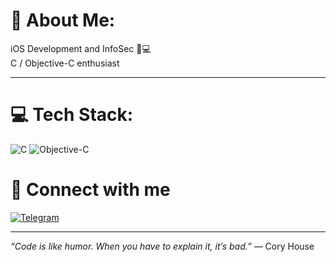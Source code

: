 # 💫 About Me:
iOS Development and InfoSec 📲💻  
C / Objective-C enthusiast

---

# 💻 Tech Stack:
![C](https://img.shields.io/badge/c-%2300599C.svg?style=for-the-badge&logo=c&logoColor=white) ![Objective-C](https://img.shields.io/badge/OBJECTIVE--C-%233A95E3.svg?style=for-the-badge&logo=apple&logoColor=white)

# 📡 Connect with me
[![Telegram](https://img.shields.io/badge/Telegram-@andrdevv-0088CC?style=for-the-badge&logo=telegram&logoColor=white)](https://t.me/andrd3v)

---

_“Code is like humor. When you have to explain it, it’s bad.”_ — Cory House
